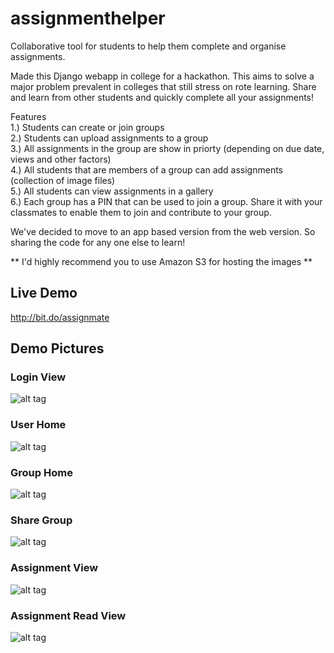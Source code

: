 # assignmenthelper
Collaborative tool for students to help them complete and organise assignments.

Made this Django webapp in college for a hackathon. This aims to solve a major problem prevalent in colleges that still 
stress on rote learning. Share and learn from other students and quickly complete all your assignments! <br/>

Features <br/>
1.) Students can create or join groups <br/>
2.) Students can upload assignments to a group <br/>
3.) All assignments in the group are show in priorty (depending on due date, views and other factors) <br/>
4.) All students that are members of a group can add assignments (collection of image files) <br/>
5.) All students can view assignments in a gallery <br/>
6.) Each group has a PIN that can be used to join a group. Share it with your classmates to enable them to join and
contribute to your group. <br/>

We've decided to move to an app based version from the web version. So sharing the code
for any one else to learn!

** I'd highly recommend you to use Amazon S3 for hosting the images **

## Live Demo
http://bit.do/assignmate

## Demo Pictures

### Login View
![alt tag](https://github.com/monikkinom/assignmenthelper/blob/master/demo/login.png?raw=true)

### User Home
![alt tag](https://github.com/monikkinom/assignmenthelper/blob/master/demo/all-groups.png?raw=true)


### Group Home
![alt tag](https://github.com/monikkinom/assignmenthelper/blob/master/demo/group-view.png?raw=true)

### Share Group
![alt tag](https://github.com/monikkinom/assignmenthelper/blob/master/demo/share-groups.png?raw=true)

### Assignment View
![alt tag](https://github.com/monikkinom/assignmenthelper/blob/master/demo/assignment-view.png?raw=true)

### Assignment Read View
![alt tag](https://github.com/monikkinom/assignmenthelper/blob/master/demo/assignment-read-view.png?raw=true)
